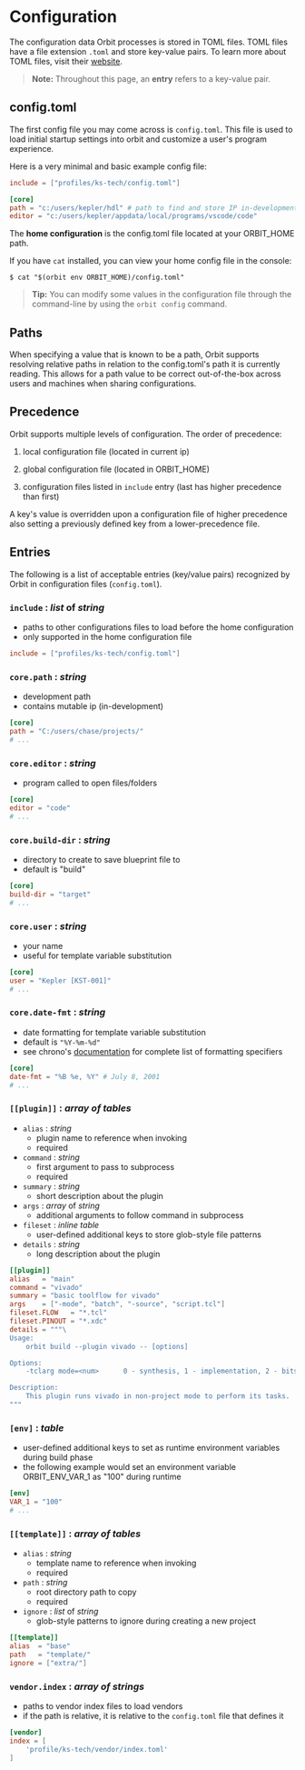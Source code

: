 # Configuration

The configuration data Orbit processes is stored in TOML files. TOML files have a file extension `.toml` and store key-value pairs. To learn more about TOML files, visit their [website](https://toml.io/en/).

> __Note:__ Throughout this page, an __entry__ refers to a key-value pair.

## config.toml

The first config file you may come across is `config.toml`. This file is used to load initial startup settings into orbit and customize a user's program experience.

Here is a very minimal and basic example config file:
``` toml
include = ["profiles/ks-tech/config.toml"]

[core]
path = "c:/users/kepler/hdl" # path to find and store IP in-development
editor = "c:/users/kepler/appdata/local/programs/vscode/code"
```

The __home configuration__ is the config.toml file located at your ORBIT_HOME path.

If you have `cat` installed, you can view your home config file in the console:
```
$ cat "$(orbit env ORBIT_HOME)/config.toml"
```

> __Tip:__ You can modify some values in the configuration file through the command-line by using the `orbit config` command.

## Paths

When specifying a value that is known to be a path, Orbit supports resolving relative paths in relation to the config.toml's path it is currently reading. This allows for a path value to be correct out-of-the-box across users and machines when sharing configurations.

## Precedence

Orbit supports multiple levels of configuration. The order of precedence:

1. local configuration file (located in current ip)

2. global configuration file (located in ORBIT_HOME)

3. configuration files listed in `include` entry (last has higher precedence than first)

A key's value is overridden upon a configuration file of higher precedence also setting a previously defined key from a lower-precedence file.

## Entries

The following is a list of acceptable entries (key/value pairs) recognized by Orbit in configuration files (`config.toml`).


### `include` : _list_ of _string_
- paths to other configurations files to load before the home configuration
- only supported in the home configuration file

``` toml
include = ["profiles/ks-tech/config.toml"]
```

### `core.path` : _string_
- development path
- contains mutable ip (in-development)

``` toml
[core]
path = "C:/users/chase/projects/"
# ...
```

### `core.editor` : _string_
- program called to open files/folders

``` toml
[core]
editor = "code"
# ...
```

### `core.build-dir` : _string_
- directory to create to save blueprint file to
- default is "build"

``` toml
[core]
build-dir = "target"
# ...
```

### `core.user` : _string_
- your name
- useful for template variable substitution

``` toml
[core]
user = "Kepler [KST-001]"
# ...
```

### `core.date-fmt` : _string_
- date formatting for template variable substitution
- default is `"%Y-%m-%d"`
- see chrono's [documentation](https://docs.rs/chrono/0.4.19/chrono/format/strftime/index.html#specifiers) for complete list of formatting specifiers

``` toml
[core]
date-fmt = "%B %e, %Y" # July 8, 2001
# ...
```

### `[[plugin]]` : _array of tables_
- `alias` : _string_ 
    - plugin name to reference when invoking
    - required
- `command` : _string_
    - first argument to pass to subprocess
    - required
- `summary` : _string_
    - short description about the plugin
- `args` : _array_ of _string_
    - additional arguments to follow command in subprocess  
- `fileset` : _inline table_
    - user-defined additional keys to store glob-style file patterns
- `details` : _string_
    - long description about the plugin

``` toml
[[plugin]]
alias   = "main"
command = "vivado"
summary = "basic toolflow for vivado"
args    = ["-mode", "batch", "-source", "script.tcl"]
fileset.FLOW   = "*.tcl"
fileset.PINOUT = "*.xdc"
details = """\
Usage:
    orbit build --plugin vivado -- [options]

Options:
    -tclarg mode=<num>      0 - synthesis, 1 - implementation, 2 - bitstream

Description:
    This plugin runs vivado in non-project mode to perform its tasks.
"""
```

### `[env]` : _table_
- user-defined additional keys to set as runtime environment variables during build phase
- the following example would set an environment variable ORBIT_ENV_VAR_1 as "100" during runtime

``` toml
[env]
VAR_1 = "100"
# ...
```

### `[[template]]` : _array of tables_
- `alias` : _string_
    - template name to reference when invoking
    - required
- `path` : _string_
    - root directory path to copy
    - required
- `ignore` : _list_ of _string_
    - glob-style patterns to ignore during creating a new project

``` toml
[[template]]
alias  = "base"
path   = "template/"
ignore = ["extra/"]
```

### `vendor.index` : _array of strings_
- paths to vendor index files to load vendors
- if the path is relative, it is relative to the `config.toml` file that defines it

``` toml
[vendor]
index = [
    'profile/ks-tech/vendor/index.toml'
]
```